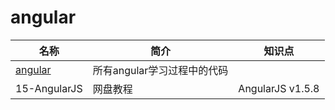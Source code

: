 # angular

| 名称 | 简介 | 知识点 |
| ---- | ---- | ---- |
| [angular](https://github.com/OOP-Code-Bunny/angular) | 所有angular学习过程中的代码  |  |
| 15-AngularJS | 网盘教程  | AngularJS v1.5.8 |

